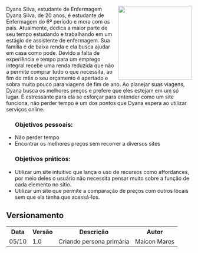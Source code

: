 <p>
	<img align="right" width="200px" src="https://cafeinanerd.com.br/wp-content/uploads/2018/11/curso-enfermagem.jpg"/>
	Dyana Silva, estudante de Enfermagem 
	Dyana Silva, de 20 anos, é estudante de Enfermagem do 6º período e mora com os pais. Atualmente, dedica a maior parte de seu tempo estudando e trabalhando em um estágio de assistente de enfermagem. Sua família é de baixa renda e ela busca ajudar em casa como pode. Devido a falta de experiência e tempo para um emprego integral recebe uma renda reduzida que não a permite comprar tudo o que necessita, ao fim do mês o seu orçamento é apertado e sobra muito pouco para viagens de fim de ano. Ao planejar suas viagens, Dyana busca os melhores preços e prefere que eles estejam em um só lugar. 
	É estressante para ela se esforçar para entender como um site funciona, não perder tempo é um dos pontos que Dyana espera ao utilizar serviços online.
	</p>
	<ul>
	<h3>Objetivos pessoais:</h3>
	    <li>Não perder tempo</li>
	    <li>Encontrar os melhores preços sem recorrer a diversos sites</li>
	<h3>Objetivos práticos:</h3>
	    <li>Utilizar um site intuitivo que lança o uso de recursos como affordances, por meio deles o usuário não necessita pensar muito sobre a função de cada elemento no sítio.</li>
	    <li>Utilizar um site que permite a comparação de preços com outros locais sem que ela tenha que acessá-los.</li>
	</ul>
	<h2>Versionamento</h2>
	<table>
	  <tr>
	    <th>Data</th>
	    <th>Versão</th>
	    <th>Descrição</th>
	    <th>Autor</th>
	  </tr>
	  <tr>
	    <td>05/10</td>
	    <td>1.0</td>
	    <td>Criando persona primária</td>
	    <td>Maicon Mares</td>
	  </tr>
	</table>